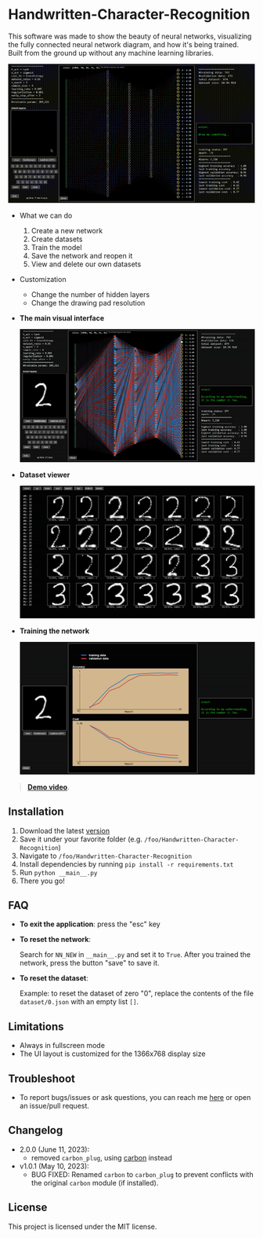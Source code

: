# Handwritten-Character-Recognition

This software was made to show the beauty of neural networks, visualizing the fully connected neural network diagram, and how it's being trained. Built from the ground up without any machine learning libraries.

![Demo gif](_imgs/demo.gif)

- What we can do
    1. Create a new network
    2. Create datasets
    3. Train the model
    4. Save the network and reopen it
    5. View and delete our own datasets

- Customization
    - Change the number of hidden layers
    - Change the drawing pad resolution

- **The main visual interface**

    ![The main visual interface of the application](_imgs/1.jpg)

- **Dataset viewer**

    ![Dataset viewer](_imgs/2.jpg)

- **Training the network**

    ![Training the network](_imgs/3.jpg)

> **[Demo video](https://youtu.be/GX0xBjiwgtg)**.


## Installation

1. Download the latest [version](https://github.com/nvfp/Handwritten-Character-Recognition/releases)
2. Save it under your favorite folder (e.g. `/foo/Handwritten-Character-Recognition`)
3. Navigate to `/foo/Handwritten-Character-Recognition`
4. Install dependencies by running `pip install -r requirements.txt`
5. Run `python __main__.py`
6. There you go!


## FAQ

- **To exit the application**: press the "esc" key

- **To reset the network**:

    Search for `NN_NEW` in `__main__.py` and set it to `True`. After you trained the network, press the button "save" to save it.

- **To reset the dataset**:

    Example: to reset the dataset of zero "0", replace the contents of the file `dataset/0.json` with an empty list `[]`.


## Limitations

- Always in fullscreen mode
- The UI layout is customized for the 1366x768 display size


## Troubleshoot

- To report bugs/issues or ask questions, you can reach me [here](https://nvfp.github.io/contact) or open an issue/pull request.


## Changelog

- 2.0.0 (June 11, 2023):
    - removed `carbon_plug`, using [carbon](https://github.com/nvfp/carbon) instead
- v1.0.1 (May 10, 2023):
    - BUG FIXED: Renamed `carbon` to `carbon_plug` to prevent conflicts with the original `carbon` module (if installed).


## License

This project is licensed under the MIT license.
